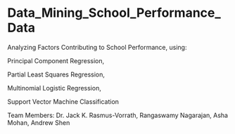 # Data_Mining_School_Performance_Data
Analyzing Factors Contributing to School Performance, using:

Principal Component Regression,

Partial Least Squares Regression,

Multinomial Logistic Regression,

Support Vector Machine Classification


Team Members: Dr. Jack K. Rasmus-Vorrath, Rangaswamy Nagarajan, Asha Mohan, Andrew Shen
